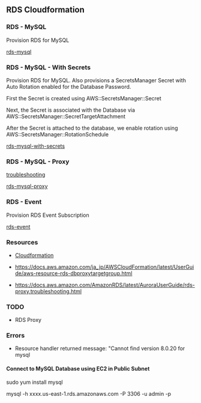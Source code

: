 ## RDS Cloudformation

### RDS - MySQL

Provision RDS for MySQL

[rds-mysql](rds-mysql.yaml)

### RDS - MySQL - With Secrets

Provision RDS for MySQL. Also provisions a SecretsManager Secret with Auto Rotation enabled for the Database Password.

First the Secret is created using AWS::SecretsManager::Secret

Next, the Secret is associated with the Database via AWS::SecretsManager::SecretTargetAttachment

After the Secret is attached to the database, we enable rotation using AWS::SecretsManager::RotationSchedule

[rds-mysql-with-secrets](rds-mysql-with-secrets.yaml)

### RDS - MySQL - Proxy

[troubleshooting](https://docs.aws.amazon.com/AmazonRDS/latest/AuroraUserGuide/rds-proxy.troubleshooting.html)

[rds-mysql-proxy](rds-mysql-proxy.yaml)

### RDS - Event

Provision RDS Event Subscription

[rds-event](rds-event.yaml)

### Resources

- [Cloudformation](https://docs.aws.amazon.com/AWSCloudFormation/latest/UserGuide/AWS_RDS.html)

- https://docs.aws.amazon.com/ja_jp/AWSCloudFormation/latest/UserGuide/aws-resource-rds-dbproxytargetgroup.html

- https://docs.aws.amazon.com/AmazonRDS/latest/AuroraUserGuide/rds-proxy.troubleshooting.html

### TODO

- RDS Proxy

### Errors

- Resource handler returned message: "Cannot find version 8.0.20 for mysql


#### Connect to MySQL Database using EC2 in Public Subnet

sudo yum install mysql

mysql -h xxxx.us-east-1.rds.amazonaws.com -P 3306 -u admin -p

